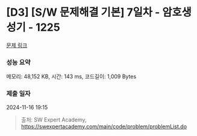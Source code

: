 # [D3] [S/W 문제해결 기본] 7일차 - 암호생성기 - 1225 

[문제 링크](https://swexpertacademy.com/main/code/problem/problemDetail.do?contestProbId=AV14uWl6AF0CFAYD) 

### 성능 요약

메모리: 48,152 KB, 시간: 143 ms, 코드길이: 1,009 Bytes

### 제출 일자

2024-11-16 19:15



> 출처: SW Expert Academy, https://swexpertacademy.com/main/code/problem/problemList.do